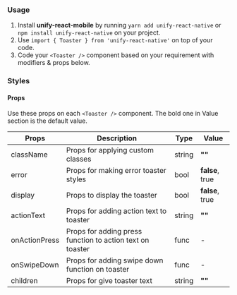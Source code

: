 ### Usage

1. Install **unify-react-mobile** by running `yarn add unify-react-native` or `npm install unify-react-native` on your project.
2. Use `import { Toaster } from 'unify-react-native'` on top of your code.
3. Code your `<Toaster />` component based on your requirement with modifiers & props below.



### Styles

#### Props

Use these props on each `<Toaster />` component. The bold one in Value section is the default value.

| Props            | Description                         | Type            | Value
|---------------------|----------------------------------|-----------------|---------------------|
| className   | Props for applying custom classes   | string            | **""**
| error   | Props for making error toaster styles   | bool            | **false**, true
| display   | Props to display the toaster   | bool            | **false**, true
| actionText   | Props for adding action text to toaster   | string            | **""**
| onActionPress   | Props for adding press function to action text on toaster   | func            | -
| onSwipeDown   | Props for adding swipe down function on toaster   | func            | -
| children   | Props for give toaster text   | string            | **""**
